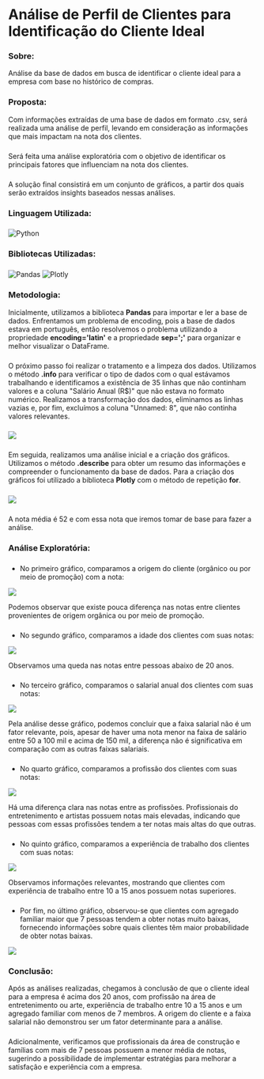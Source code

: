 # Análise de Perfil de Clientes para Identificação do Cliente Ideal

### Sobre:

Análise da base de dados em busca de identificar o cliente ideal para a empresa com base no histórico de compras.

### Proposta:

Com informações extraídas de uma base de dados em formato .csv, será realizada uma análise de perfil, levando em consideração as informações que mais impactam na nota dos clientes.
###
Será feita uma análise exploratória com o objetivo de identificar os principais fatores que influenciam na nota dos clientes.
###
A solução final consistirá em um conjunto de gráficos, a partir dos quais serão extraídos insights baseados nessas análises.

### Linguagem Utilizada:
###
![Python](https://img.shields.io/badge/python-3670A0?style=for-the-badge&logo=python&logoColor=white&color=black)

### Bibliotecas Utilizadas:
###
![Pandas](https://img.shields.io/badge/pandas-%23150458.svg?style=for-the-badge&logo=pandas&logoColor=white&color=black) 	![Plotly](https://img.shields.io/badge/Plotly-%233F4F75.svg?style=for-the-badge&logo=plotly&logoColor=white&color=black)

### Metodologia:

Inicialmente, utilizamos a biblioteca **Pandas** para importar e ler a base de dados. Enfrentamos um problema de encoding, pois a base de dados estava em português, então resolvemos o problema utilizando a propriedade **encoding='latin'** e a propriedade **sep=';'** para organizar e melhor visualizar o DataFrame.
###
O próximo passo foi realizar o tratamento e a limpeza dos dados. Utilizamos o método **.info** para verificar o tipo de dados com o qual estávamos trabalhando e identificamos a existência de 35 linhas que não continham valores e a coluna "Salário Anual (R$)" que não estava no formato numérico. Realizamos a transformação dos dados, eliminamos as linhas vazias e, por fim, excluímos a coluna "Unnamed: 8", que não continha valores relevantes.
###
<img src="/img/info-dados.jpg">

###
Em seguida, realizamos uma análise inicial e a criação dos gráficos. Utilizamos o método **.describe** para obter um resumo das informações e compreender o funcionamento da base de dados. Para a criação dos gráficos foi utilizado a biblioteca **Plotly** com o método de repetição **for**.
###
<img src="/img/describe-dados.jpg">

###
A nota média é 52 e com essa nota que iremos tomar de base para fazer a análise.

### Análise Exploratória:
###
- No primeiro gráfico, comparamos a origem do cliente (orgânico ou por meio de promoção) com a nota:

<img src="/img/grafico-origem.png">

Podemos observar que existe pouca diferença nas notas entre clientes provenientes de origem orgânica ou por meio de promoção.
###
- No segundo gráfico, comparamos a idade dos clientes com suas notas:

<img src="/img/grafico-idade.png">

Observamos uma queda nas notas entre pessoas abaixo de 20 anos.
###
- No terceiro gráfico, comparamos o salarial anual dos clientes com suas notas:

<img src="/img/grafico-salario.png">

Pela análise desse gráfico, podemos concluir que a faixa salarial não é um fator relevante, pois, apesar de haver uma nota menor na faixa de salário entre 50 a 100 mil e acima de 150 mil, a diferença não é significativa em comparação com as outras faixas salariais.
###
- No quarto gráfico, comparamos a profissão dos clientes com suas notas:

<img src="/img/grafico-profissao.png">

Há uma diferença clara nas notas entre as profissões. Profissionais do entretenimento e artistas possuem notas mais elevadas, indicando que pessoas com essas profissões tendem a ter notas mais altas do que outras.
###
- No quinto gráfico, comparamos a experiência de trabalho dos clientes com suas notas:

<img src="/img/grafico-experiencia-trabalho.png">

Observamos informações relevantes, mostrando que clientes com experiência de trabalho entre 10 a 15 anos possuem notas superiores.
###
- Por fim, no último gráfico, observou-se que clientes com agregado familiar maior que 7 pessoas tendem a obter notas muito baixas, fornecendo informações sobre quais clientes têm maior probabilidade de obter notas baixas.

<img src="/img/grafico-agregado-familiar.png">

### Conclusão:

Após as análises realizadas, chegamos à conclusão de que o cliente ideal para a empresa é acima dos 20 anos, com profissão na área de entretenimento ou arte, experiência de trabalho entre 10 a 15 anos e um agregado familiar com menos de 7 membros. A origem do cliente e a faixa salarial não demonstrou ser um fator determinante para a análise.
###
Adicionalmente, verificamos que profissionais da área de construção e famílias com mais de 7 pessoas possuem a menor média de notas, sugerindo a possibilidade de implementar estratégias para melhorar a satisfação e experiência com a empresa.
